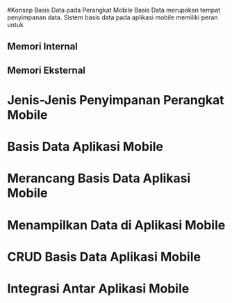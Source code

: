 #Konsep Basis Data pada Perangkat Mobile
Basis Data merupakan tempat penyimpanan data. Sistem basis data pada aplikasi mobile memiliki peran untuk 

## Memori Internal
## Memori Eksternal

# Jenis-Jenis Penyimpanan Perangkat Mobile
# Basis Data Aplikasi Mobile
# Merancang Basis Data Aplikasi Mobile
# Menampilkan Data di Aplikasi Mobile
# CRUD Basis Data Aplikasi Mobile
# Integrasi Antar Aplikasi Mobile

